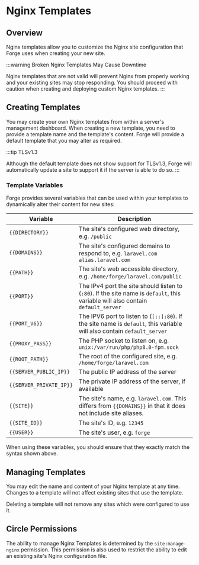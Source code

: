 # Nginx Templates

## Overview

Nginx templates allow you to customize the Nginx site configuration that Forge uses when creating your new site.

:::warning Broken Nginx Templates May Cause Downtime

Nginx templates that are not valid will prevent Nginx from properly working and your existing sites may stop responding. You should proceed with caution when creating and deploying custom Nginx templates.
:::

## Creating Templates

You may create your own Nginx templates from within a server's management dashboard. When creating a new template, you need to provide a template name and the template's content. Forge will provide a default template that you may alter as required.

:::tip TLSv1.3

Although the default template does not show support for TLSv1.3, Forge will automatically update a site to support it if the server is able to do so.
:::

### Template Variables

Forge provides several variables that can be used within your templates to dynamically alter their content for new sites:

<div v-pre>

| Variable | Description |
| -------- | ----------- |
| `{{DIRECTORY}}` | The site's configured web directory, e.g. `/public` |
| `{{DOMAINS}}` | The site's configured domains to respond to, e.g. `laravel.com alias.laravel.com` |
| `{{PATH}}` | The site's web accessible directory, e.g. `/home/forge/laravel.com/public` |
| `{{PORT}}` | The IPv4 port the site should listen to (`:80`). If the site name is `default`, this variable will also contain `default_server` |
| `{{PORT_V6}}` | The IPV6 port to listen to (`[::]:80`). If the site name is `default`, this variable will also contain `default_server` |
| `{{PROXY_PASS}}` | The PHP socket to listen on, e.g. `unix:/var/run/php/php8.0-fpm.sock` |
| `{{ROOT_PATH}}` | The root of the configured site, e.g. `/home/forge/laravel.com` |
| `{{SERVER_PUBLIC_IP}}` | The public IP address of the server |
| `{{SERVER_PRIVATE_IP}}` | The private IP address of the server, if available |
| `{{SITE}}` | The site's name, e.g. `laravel.com`. This differs from `{{DOMAINS}}` in that it does not include site aliases. |
| `{{SITE_ID}}` | The site's ID, e.g. `12345` |
| `{{USER}}` | The site's user, e.g. `forge` |

</div>

When using these variables, you should ensure that they exactly match the syntax shown above.

## Managing Templates

You may edit the name and content of your Nginx template at any time. Changes to a template will not affect existing sites that use the template.

Deleting a template will not remove any sites which were configured to use it.

## Circle Permissions

The ability to manage Nginx Templates is determined by the `site:manage-nginx` permission. This permission is also used to restrict the ability to edit an existing site's Nginx configuration file.

